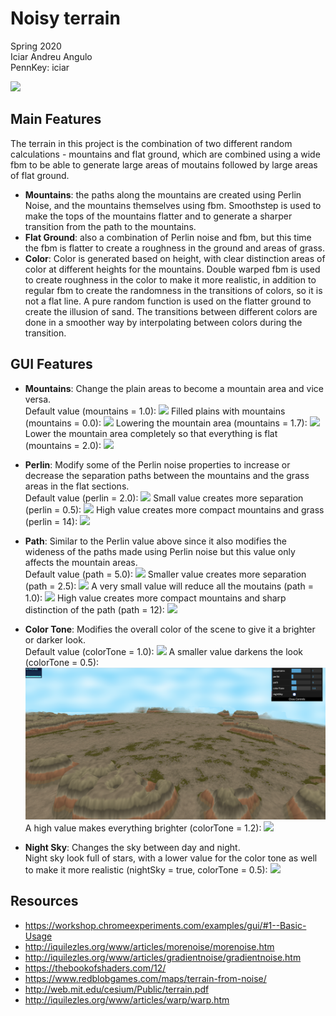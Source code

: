 # Noisy terrain

Spring 2020  
Iciar Andreu Angulo  
PennKey: iciar

![](main.png)

## Main Features
The terrain in this project is the combination of two different random calculations - mountains and flat ground, which are combined using a wide fbm to be able to generate large areas of moutains followed by large areas of flat ground.
- **Mountains**: the paths along the mountains are created using Perlin Noise, and the mountains themselves using fbm. Smoothstep is used to make the tops of the mountains flatter and to generate a sharper transition from the path to the mountains.
- **Flat Ground**: also a combination of Perlin noise and fbm, but this time the fbm is flatter to create a roughness in the ground and areas of grass.
- **Color**: Color is generated based on height, with clear distinction areas of color at different heights for the mountains. Double warped fbm is used to create roughness in the color to make it more realistic, in addition to regular fbm to create the randomness in the transitions of colors, so it is not a flat line. A pure random function is used on the flatter ground to create the illusion of sand. The transitions between different colors are done in a smoother way by interpolating between colors during the transition.

## GUI Features
- **Mountains**: Change the plain areas to become a mountain area and vice versa.  
Default value (mountains = 1.0):
![](Mountains1.png)
Filled plains with mountains (mountains = 0.0):
![](Mountains0.png)
Lowering the mountain area (mountains = 1.7):
![](Mountains1.7.png)
Lower the mountain area completely so that everything is flat (mountains = 2.0):
![](Mountains2.png)

- **Perlin**: Modify some of the Perlin noise properties to increase or decrease the separation paths between the mountains and the grass areas in the flat sections.  
Default value (perlin = 2.0):
![](perlin2.0.png)
Small value creates more separation (perlin = 0.5):
![](perlin0.5.png)
High value creates more compact mountains and grass (perlin = 14):
![](perlin14.png)

- **Path**: Similar to the Perlin value above since it also modifies the wideness of the paths made using Perlin noise but this value only affects the mountain areas.  
Default value (path = 5.0):
![](path5.png)
Smaller value creates more separation (path = 2.5):
![](path2.5.png)
A very small value will reduce all the moutains (path = 1.0):
![](path1.png)
High value creates more compact mountains and sharp distinction of the path (path = 12):
![](path12.png)


- **Color Tone**: Modifies the overall color of the scene to give it a brighter or darker look.  
Default value (colorTone = 1.0):
![](tone1.png)
A smaller value darkens the look (colorTone = 0.5):
![](tone0.5.png)
A high value makes everything brighter (colorTone = 1.2):
![](tone1.2.png)

- **Night Sky**: Changes the sky between day and night.  
Night sky look full of stars, with a lower value for the color tone as well to make it more realistic (nightSky = true, colorTone = 0.5):
![](night.png)

## Resources
- https://workshop.chromeexperiments.com/examples/gui/#1--Basic-Usage
- http://iquilezles.org/www/articles/morenoise/morenoise.htm
- http://iquilezles.org/www/articles/gradientnoise/gradientnoise.htm
- https://thebookofshaders.com/12/
- https://www.redblobgames.com/maps/terrain-from-noise/
- http://web.mit.edu/cesium/Public/terrain.pdf
- http://iquilezles.org/www/articles/warp/warp.htm
